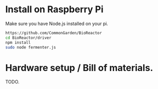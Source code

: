# Install on Raspberry Pi

Make sure you have Node.js installed on your pi.

```bash
https://github.com/CommonGarden/BioReactor
cd BioReactor/driver
npm install
sudo node fermenter.js
```

# Hardware setup / Bill of materials.

TODO.
